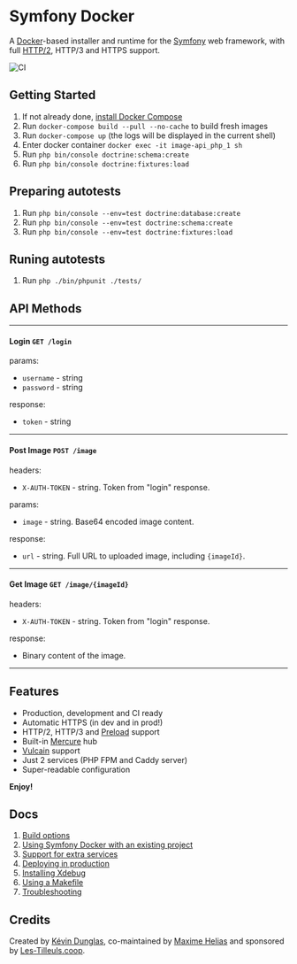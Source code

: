 # Symfony Docker

A [Docker](https://www.docker.com/)-based installer and runtime for the [Symfony](https://symfony.com) web framework, with full [HTTP/2](https://symfony.com/doc/current/weblink.html), HTTP/3 and HTTPS support.

![CI](https://github.com/dunglas/symfony-docker/workflows/CI/badge.svg)

## Getting Started

1. If not already done, [install Docker Compose](https://docs.docker.com/compose/install/)
2. Run `docker-compose build --pull --no-cache` to build fresh images
3. Run `docker-compose up` (the logs will be displayed in the current shell)
4. Enter docker container `docker exec -it image-api_php_1 sh`
5. Run `php bin/console doctrine:schema:create`
6. Run `php bin/console doctrine:fixtures:load`

## Preparing autotests
1. Run `php bin/console --env=test doctrine:database:create`
2. Run `php bin/console --env=test doctrine:schema:create`
3. Run `php bin/console --env=test doctrine:fixtures:load`

## Runing autotests
1. Run `php ./bin/phpunit ./tests/`

## API Methods

---

#### Login `GET /login`

params:
* `username` - string
* `password` - string

response:
* `token` - string
---
#### Post Image `POST /image`

headers:
* `X-AUTH-TOKEN` - string. Token from "login" response.

params:
* `image` - string. Base64 encoded image content.

response:
* `url` - string. Full URL to uploaded image, including `{imageId}`.
---
#### Get Image `GET /image/{imageId}`

headers:
* `X-AUTH-TOKEN` - string. Token from "login" response.

response:
* Binary content of the image.

---

## Features

* Production, development and CI ready
* Automatic HTTPS (in dev and in prod!)
* HTTP/2, HTTP/3 and [Preload](https://symfony.com/doc/current/web_link.html) support
* Built-in [Mercure](https://symfony.com/doc/current/mercure.html) hub
* [Vulcain](https://vulcain.rocks) support
* Just 2 services (PHP FPM and Caddy server)
* Super-readable configuration

**Enjoy!**

## Docs

1. [Build options](docs/build.md)
2. [Using Symfony Docker with an existing project](docs/existing-project.md)
3. [Support for extra services](docs/extra-services.md)
4. [Deploying in production](docs/production.md)
5. [Installing Xdebug](docs/xdebug.md)
6. [Using a Makefile](docs/makefile.md)
7. [Troubleshooting](docs/troubleshooting.md)

## Credits

Created by [Kévin Dunglas](https://dunglas.fr), co-maintained by [Maxime Helias](https://twitter.com/maxhelias) and sponsored by [Les-Tilleuls.coop](https://les-tilleuls.coop).
